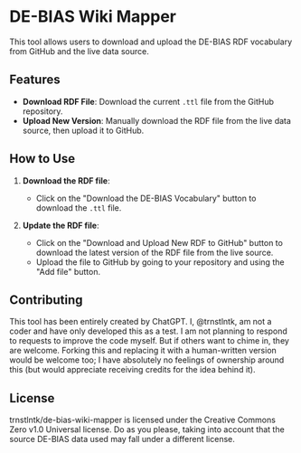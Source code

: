 # DE-BIAS Wiki Mapper

This tool allows users to download and upload the DE-BIAS RDF vocabulary from GitHub and the live data source.

## Features

- **Download RDF File**: Download the current `.ttl` file from the GitHub repository.
- **Upload New Version**: Manually download the RDF file from the live data source, then upload it to GitHub.

## How to Use

1. **Download the RDF file**:
   - Click on the "Download the DE-BIAS Vocabulary" button to download the `.ttl` file.

2. **Update the RDF file**:
   - Click on the "Download and Upload New RDF to GitHub" button to download the latest version of the RDF file from the live source.
   - Upload the file to GitHub by going to your repository and using the "Add file" button.

## Contributing

This tool has been entirely created by ChatGPT. I, @trnstlntk, am not a coder and have only developed this as a test. I am not planning to respond to requests to improve the code myself. But if others want to chime in, they are welcome. Forking this and replacing it with a human-written version would be welcome too; I have absolutely no feelings of ownership around this (but would appreciate receiving credits for the idea behind it).

## License

trnstlntk/de-bias-wiki-mapper is licensed under the Creative Commons Zero v1.0 Universal license. Do as you please, taking into account that the source DE-BIAS data used may fall under a different license.
